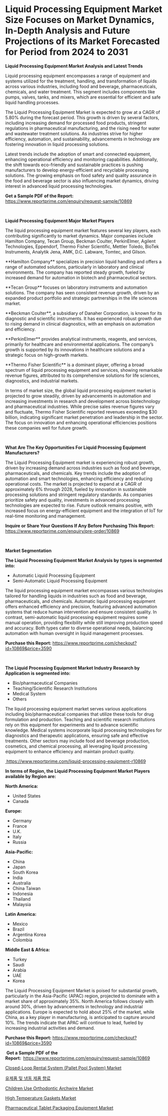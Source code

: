 <p><h1>Liquid Processing Equipment Market Size Focuses on Market Dynamics, In-Depth Analysis and Future Projections of its Market Forecasted for Period from 2024 to 2031</h1></p><p><strong>Liquid Processing Equipment Market Analysis and Latest Trends</strong></p>
<p><p>Liquid processing equipment encompasses a range of equipment and systems utilized for the treatment, handling, and transformation of liquids across various industries, including food and beverage, pharmaceuticals, chemicals, and water treatment. This segment includes components like pumps, valves, tanks, and mixers, which are essential for efficient and safe liquid handling processes.</p><p>The Liquid Processing Equipment Market is expected to grow at a CAGR of 5.80% during the forecast period. This growth is driven by several factors, including increasing demand for processed food products, stringent regulations in pharmaceutical manufacturing, and the rising need for water and wastewater treatment solutions. As industries strive for higher efficiency, automation, and sustainability, advancements in technology are fostering innovation in liquid processing solutions. </p><p>Latest trends include the adoption of smart and connected equipment, enhancing operational efficiency and monitoring capabilities. Additionally, the shift towards eco-friendly and sustainable practices is pushing manufacturers to develop energy-efficient and recyclable processing solutions. The growing emphasis on food safety and quality assurance in the food and beverage sector is also influencing market dynamics, driving interest in advanced liquid processing technologies.</p></p>
<p><strong>Get a Sample PDF of the Report:&nbsp;</strong> <a href="https://www.reportprime.com/enquiry/request-sample/10869">https://www.reportprime.com/enquiry/request-sample/10869</a></p>
<p>&nbsp;</p>
<p><strong>Liquid Processing Equipment Major Market Players</strong></p>
<p><p>The liquid processing equipment market features several key players, each contributing significantly to market dynamics. Major companies include Hamilton Company, Tecan Group, Beckman Coulter, PerkinElmer, Agilent Technologies, Eppendorf, Thermo Fisher Scientific, Mettler Toledo, BioTek Instruments, Analytik Jena, AMK, D.C. Labware, Tomtec, and Gilson.</p><p>**Hamilton Company** specializes in precision liquid handling and offers a range of automated solutions, particularly in laboratory and clinical environments. The company has reported steady growth, fueled by increased demand for automation in biotech and pharmaceutical sectors.</p><p>**Tecan Group** focuses on laboratory instruments and automation solutions. The company has seen consistent revenue growth, driven by an expanded product portfolio and strategic partnerships in the life sciences market.</p><p>**Beckman Coulter**, a subsidiary of Danaher Corporation, is known for its diagnostic and scientific instruments. It has experienced robust growth due to rising demand in clinical diagnostics, with an emphasis on automation and efficiency.</p><p>**PerkinElmer** provides analytical instruments, reagents, and services, primarily for healthcare and environmental applications. The company’s growth is supported by its innovations in healthcare solutions and a strategic focus on high-growth markets.</p><p>**Thermo Fisher Scientific** is a dominant player, offering a broad spectrum of liquid processing equipment and services, showing remarkable revenue figures, attributed to its comprehensive solutions for life sciences, diagnostics, and industrial markets.</p><p>In terms of market size, the global liquid processing equipment market is projected to grow steadily, driven by advancements in automation and increasing investments in research and development across biotechnology and pharmaceutical industries. While precise sales revenue figures vary and fluctuate, Thermo Fisher Scientific reported revenues exceeding $30 billion, indicating significant market penetration and leadership in the sector. The focus on innovation and enhancing operational efficiencies positions these companies well for future growth.</p></p>
<p>&nbsp;</p>
<p><strong>What Are The Key Opportunities For Liquid Processing Equipment Manufacturers?</strong></p>
<p><p>The Liquid Processing Equipment market is experiencing robust growth, driven by increasing demand across industries such as food and beverage, pharmaceuticals, and chemicals. Key trends include the adoption of automation and smart technologies, enhancing efficiency and reducing operational costs. The market is projected to expand at a CAGR of approximately 6% through 2028, fueled by innovation in sustainable processing solutions and stringent regulatory standards. As companies prioritize safety and quality, investments in advanced processing technologies are expected to rise. Future outlook remains positive, with increased focus on energy-efficient equipment and the integration of IoT for real-time monitoring and management.</p></p>
<p><strong>Inquire or Share Your Questions If Any Before Purchasing This Report:</strong> <a href="https://www.reportprime.com/enquiry/pre-order/10869">https://www.reportprime.com/enquiry/pre-order/10869</a></p>
<p>&nbsp;</p>
<p><strong>Market Segmentation</strong></p>
<p><strong>The Liquid Processing Equipment Market Analysis by types is segmented into:</strong></p>
<p><ul><li>Automatic Liquid Processing Equipment</li><li>Semi-Automatic Liquid Processing Equipment</li></ul></p>
<p><p>The liquid processing equipment market encompasses various technologies tailored for handling liquids in industries such as food and beverage, pharmaceuticals, and chemicals. Automatic liquid processing equipment offers enhanced efficiency and precision, featuring advanced automation systems that reduce human intervention and ensure consistent quality. In contrast, semi-automatic liquid processing equipment requires some manual operation, providing flexibility while still improving production speed and accuracy. Both types cater to diverse operational needs, balancing automation with human oversight in liquid management processes.</p></p>
<p><strong>Purchase this Report:&nbsp;</strong><a href="https://www.reportprime.com/checkout?id=10869&price=3590">https://www.reportprime.com/checkout?id=10869&price=3590</a></p>
<p>&nbsp;</p>
<p><strong>The Liquid Processing Equipment Market Industry Research by Application is segmented into:</strong></p>
<p><ul><li>Bio/pharmaceutical Companies</li><li>Teaching/Scientific Research Institutions</li><li>Medical System</li><li>Others</li></ul></p>
<p><p>The liquid processing equipment market serves various applications including bio/pharmaceutical companies that utilize these tools for drug formulation and production. Teaching and scientific research institutions rely on this equipment for experiments and to advance scientific knowledge. Medical systems incorporate liquid processing technologies for diagnostics and therapeutic applications, ensuring safe and effective treatments. Other sectors may include food and beverage production, cosmetics, and chemical processing, all leveraging liquid processing equipment to enhance efficiency and maintain product quality.</p></p>
<p><a href="https://www.reportprime.com/liquid-processing-equipment-r10869">&nbsp;https://www.reportprime.com/liquid-processing-equipment-r10869</a></p>
<p><strong>In terms of Region, the Liquid Processing Equipment Market Players available by Region are:</strong></p>
<p>
    <p> <strong> North America: </strong>
        <ul>
            <li>United States</li>
            <li>Canada</li>
        </ul>
        </p> 
    <p> <strong> Europe: </strong>
        <ul>
            <li>Germany</li>
            <li>France</li>
            <li>U.K.</li>
            <li>Italy</li>
            <li>Russia</li>
        </ul>
        </p> 
    <p> <strong> Asia-Pacific: </strong>
        <ul>
            <li>China</li>
            <li>Japan</li>
            <li>South Korea</li>
            <li>India</li>
            <li>Australia</li>
            <li>China Taiwan</li>
            <li>Indonesia</li>
            <li>Thailand</li>
            <li>Malaysia</li>
        </ul>
        </p> 
    <p> <strong> Latin America: </strong>
        <ul>
            <li>Mexico</li>
            <li>Brazil</li>
            <li>Argentina Korea</li>
            <li>Colombia</li>
        </ul>
        </p> 
    <p> <strong> Middle East & Africa: </strong>
        <ul>
            <li>Turkey</li>
            <li>Saudi</li>
            <li>Arabia</li>
            <li>UAE</li>
            <li>Korea</li>
        </ul>
    </p>
    </p>
<p><p>The Liquid Processing Equipment Market is poised for substantial growth, particularly in the Asia-Pacific (APAC) region, projected to dominate with a market share of approximately 35%. North America follows closely with around 30%, driven by advancements in technology and industrial applications. Europe is expected to hold about 25% of the market, while China, as a key player in manufacturing, is anticipated to capture around 10%. The trends indicate that APAC will continue to lead, fueled by increasing industrial activities and demand.</p></p>
<p><strong>Purchase this Report: </strong><a href="https://www.reportprime.com/checkout?id=10869&price=3590">https://www.reportprime.com/checkout?id=10869&price=3590</a></p>
<p>&nbsp;<strong>Get a Sample PDF of the Report:&nbsp;&nbsp;</strong><a href="https://www.reportprime.com/enquiry/request-sample/10869">https://www.reportprime.com/enquiry/request-sample/10869</a></p>
<p><strong></strong></p>
<p><p><a href="https://issuu.com/reportprime-2/docs/closed-loop-rental-system-pallet-po_362b7c6266087a">Closed-Loop Rental System (Pallet Pool System) Market</a></p><p><a href="https://medium.com/@test11.4/dairy-frozen-products-flavors-market-%EC%9D%98-%EA%B8%80%EB%A1%9C%EB%B2%8C-%EC%8B%9C%EC%9E%A5-%EA%B0%9C%EC%9A%94%EB%8A%94-%EC%A0%84-%EC%84%B8%EA%B3%84-%EB%B0%8F-%EC%A3%BC%EC%9A%94-%EC%8B%9C%EC%9E%A5%EC%9D%98-%EC%82%B0%EC%97%85%EC%97%90-%EC%98%81%ED%96%A5%EC%9D%84-%EB%AF%B8%EC%B9%98%EB%8A%94-%EC%A3%BC%EC%9A%94-%ED%8A%B8%EB%A0%8C%EB%93%9C%EC%97%90-%EB%8C%80%ED%95%9C-%EB%8F%85%ED%8A%B9%ED%95%9C-%EA%B4%80%EC%A0%90%EC%9D%84-1f006184ddca?postPublishedType=initial">유제품 및 냉동 제품 향료</a></p><p><a href="https://medium.com/@billyrice626/children-use-orthodontic-archwire-market-overview-global-market-trends-and-future-prospects-from-d6580498610d">Children Use Orthodontic Archwire Market</a></p><p><a href="https://www.linkedin.com/pulse/high-temperature-gaskets-market-global-share-ranking-6zhae?trackingId=%2FTjS%2BtEqS8W1w6MD7Mf0%2Bw%3D%3D">High Temperature Gaskets Market</a></p><p><a href="https://github.com/HaroldWalker405/Market-Research-Report-List-1/blob/main/pharmaceutical-tablet-packaging-equipment-market.md">Pharmaceutical Tablet Packaging Equipment Market</a></p></p>